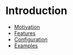 # Introduction

* [Motivation](/Motivation.md)
* [Features](/Features.md)
* [Configuration](/Configuration.md)
* [Examples](/Examples.md)
